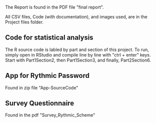 The Report is found in the PDF file "final report".

All CSV files, Code (with documentation), and images used, are in the Project files folder.

## Code for statistical analysis
The R source code is labled by part and section of this project.
To run, simply open in RStudio and compile line by line with "ctrl + enter" keys.
Start with Part1Section2, then Part1Section3, and finally, Part2Section6. 

## App for Rythmic Password
Found in zip file "App-SourceCode"

## Survey Questionnaire
Found in the pdf "Survey_Rythmic_Scheme"
